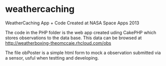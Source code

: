 weathercaching
==============

WeatherCaching App + Code Created at NASA Space Apps 2013

The code in the PHP folder is the web app created uding CakePHP which stores observations to the data base. This data can be browsed at http://weatherboxing-theomccaie.rhcloud.com/obs

The file obPoster is a simple html form to mock a observation submitted via a sensor, usful when testting and developing.





